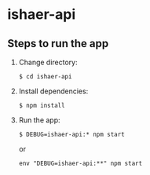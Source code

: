 # ishaer-api

## Steps to run the app

1. Change directory:
   
   ``$ cd ishaer-api``
2. Install dependencies:
     
     ``$ npm install``
3. Run the app:
     
     ``$ DEBUG=ishaer-api:* npm start``
     
     or
     
     ``env "DEBUG=ishaer-api:**" npm start``
